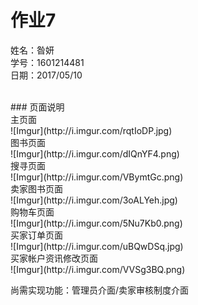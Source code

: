 ﻿# 作业7
姓名：昝妍<br>
学号：1601214481<br>
日期：2017/05/10<br>


<br>
### 页面说明<br>
主页面<br>
 ![Imgur](http://i.imgur.com/rqtIoDP.jpg) <br>
图书页面<br>
 ![Imgur](http://i.imgur.com/dIQnYF4.png) <br>
搜寻页面<br>
 ![Imgur](http://i.imgur.com/VBymtGc.png) <br>
卖家图书页面<br>
 ![Imgur](http://i.imgur.com/3oALYeh.jpg) <br>
购物车页面<br>
 ![Imgur](http://i.imgur.com/5Nu7Kb0.png) <br>
买家订单页面<br>
 ![Imgur](http://i.imgur.com/uBQwDSq.jpg) <br>
买家帐户资讯修改页面<br>
 ![Imgur](http://i.imgur.com/VVSg3BQ.png) <br>

尚需实现功能：管理员介面/卖家审核制度介面
